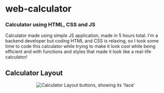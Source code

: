<h1>web-calculator</h1>
<h3>Calculator using HTML, CSS and JS</h3>

<div>Calculator made using simple JS application, made in 5 hours total. I'm a backend developer but coding HTML and CSS is relaxing, so I took some time to code this calculator while trying to make it look cool while being efficient and with functions and styles that made it look like a real-life calculator!<br>
  
  <h2 style="align-text: center;">Calculator Layout</h2>
  <div style="display: flex; justify-content: center; align-items: center;">
    <img src="https://github.com/deveju/web-calculator/assets/117952692/4a393ddc-adbd-4006-b045-5742092f3000" alt="Calculator Layout buttons, showing its 'face'">
  </div>
</div>

